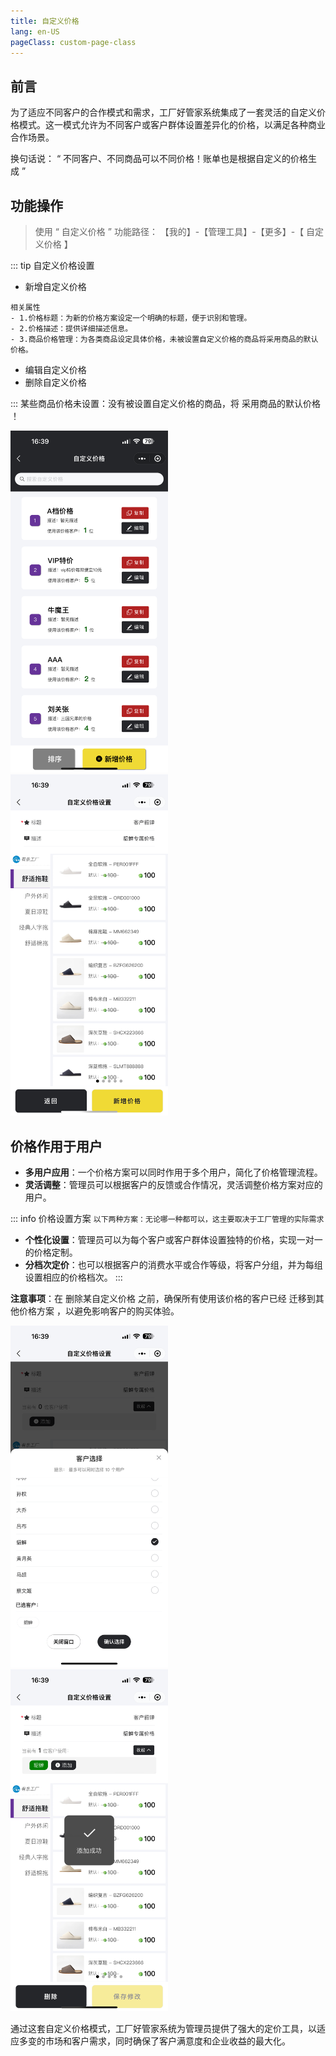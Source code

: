 ```yaml
---
title: 自定义价格
lang: en-US
pageClass: custom-page-class
---
```



## 前言

为了适应不同客户的合作模式和需求，工厂好管家系统集成了一套灵活的自定义价格模式。这一模式允许为不同客户或客户群体设置差异化的价格，以满足各种商业合作场景。

换句话说：<span class="weight-text"> “ 不同客户、不同商品可以不同价格！账单也是根据自定义的价格生成 ” </span>

## 功能操作
> 使用 “ 自定义价格 ” 功能路径：<span class="underline-text"> 【我的】-【管理工具】-【更多】-【 自定义价格 】 </span>

::: tip 自定义价格设置

- 新增自定义价格

```
相关属性
- 1.价格标题：为新的价格方案设定一个明确的标题，便于识别和管理。
- 2.价格描述：提供详细描述信息。
- 3.商品价格管理：为各类商品设定具体价格，未被设置自定义价格的商品将采用商品的默认价格。
```

- 编辑自定义价格
- 删除自定义价格

:::
<span class="red-text">某些商品价格未设置</span>：没有被设置自定义价格的商品，将<span class="underline-text"> 采用商品的默认价格 </span>！
<div class="inline-container">
    <img src="/public/img/cms/price/price-0.png" alt="" class="fancybox" data-fancybox="gallery" width="50%">
    <img src="/public/img/cms/price/price-1.png" alt="" class="fancybox" data-fancybox="gallery" width="50%">
</div>

## 价格作用于用户

- **多用户应用**：一个价格方案可以同时作用于多个用户，简化了价格管理流程。
- **灵活调整**：管理员可以根据客户的反馈或合作情况，灵活调整价格方案对应的用户。

::: info 价格设置方案
`以下两种方案：无论哪一种都可以，这主要取决于工厂管理的实际需求`

- **个性化设置**：管理员可以为每个客户或客户群体设置独特的价格，实现一对一的价格定制。
- **分档次定价**：也可以根据客户的消费水平或合作等级，将客户分组，并为每组设置相应的价格档次。
  :::

<span class="red-text">**注意事项**</span>：在<span class="underline-text"> 删除某自定义价格 </span>之前，确保所有使用该价格的客户已经<span class="underline-text"> 迁移到其他价格方案 </span>，以避免影响客户的购买体验。




<div class="inline-container">
    <img src="/public/img/cms/price/price-2.png" alt="" class="fancybox" data-fancybox="gallery" width="50%">
    <img src="/public/img/cms/price/price-3.png" alt="" class="fancybox" data-fancybox="gallery" width="50%">
</div>

通过这套自定义价格模式，工厂好管家系统为管理员提供了强大的定价工具，以适应多变的市场和客户需求，同时确保了客户满意度和企业收益的最大化。
